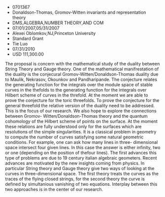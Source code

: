 
* 0701367
* Donaldson-Thomas, Gromov-Witten invariants and representation theory
* DMS,ALGEBRA,NUMBER THEORY,AND COM
* 07/01/2007,05/31/2007
* Alexei Oblomkov,NJ,Princeton University
* Standard Grant
* Tie Luo
* 07/31/2010
* USD 111,300.00

The proposal is concern with the mathematical study of the duality between
String Theory and Gauge theory. One of the mathematical manifrestation of the
duality is the conjecural Gromov-Witten/Donaldson-Thomas duality due to Maulik,
Nekrasov, Okounkov and Pandharipande. The conjecture relates the generating
function for the integrals over the module space of stable curves in the
thefolds to the generating function for the integrals over Hilbert scheme of
curves in the threfold. At the moment we are able to prove the conjecture for
the toric threefolds. To prove the conjecture for the general threefold the
relative version of the duality need to be addressed. This is the focus of our
research. We also hope to explore the connections between Gromov-
Witten/Donaldson-Thomas theory and the quantum cohomology of the Hilbert scheme
of points on the surface. At the moment these relations are fully understood
only for the surfaces which are resolutions of the simple singularities. It is a
classical problem in geometry to compute the number of curves satisfying some
natural geometric conditions. For example, one can ask how many lines in three-
dimensional space intersect four given lines. In this case the answer is either
infinity, two or one (depending on the position of thefour lines). The first
advances this type of problems are due to 19 century italian algebraic
geometers. Recent advances are motivated by the new insights coming from
physics. In particular String theory and Gauge theory give two ways of looking
at the curves in three-dimensional space. The first theory treats the curves as
the traces of the flying closed strings, for the second theory the curve is
defined by simultanious vanishing of two equations. Interplay between this two
approaches is in the center of our research.
